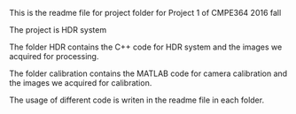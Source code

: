 This is the readme file for project folder for Project 1 of CMPE364 2016 fall

The project is HDR system

The folder HDR contains the C++ code for HDR system and the images we acquired for processing.

The folder calibration contains the MATLAB code for camera calibration and the images we acquired for calibration.

The usage of different code is writen in the readme file in each folder.
